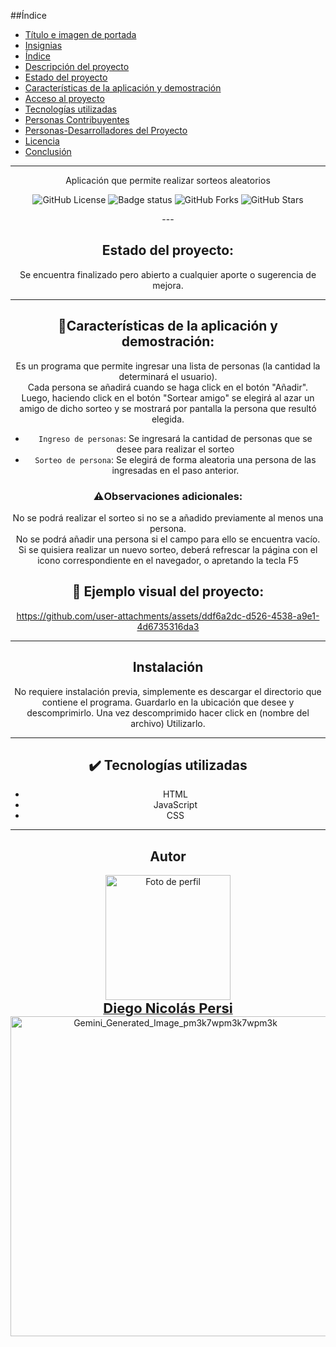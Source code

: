##Índice
- [Título e imagen de portada](#Título-e-imagen-de-portada)
- [Insignias](#insignias)
- [Índice](#índice)
- [Descripción del proyecto](#descripción-del-proyecto)
- [Estado del proyecto](#Estado-del-proyecto)
- [Características de la aplicación y demostración](#Características-de-la-aplicación-y-demostración)
- [Acceso al proyecto](#acceso-proyecto)
- [Tecnologías utilizadas](#tecnologías-utilizadas)
- [Personas Contribuyentes](#personas-contribuyentes)
- [Personas-Desarrolladores del Proyecto](#personas-desarrolladores)
- [Licencia](#licencia)
- [Conclusión](#conclusión)

---  
<div align="center">
  <p>
    Aplicación que permite realizar sorteos aleatorios
  </p>

<div align="center">
  
  ![GitHub License](https://img.shields.io/github/license/Kavorlaya/amigo-secreto)
  ![Badge status](https://img.shields.io/badge/STATUS-FINALIZADO-blue)
  ![GitHub Forks](https://img.shields.io/github/forks/Kavorlaya/amigo-secreto)
  ![GitHub Stars](https://img.shields.io/github/stars/Kavorlaya/amigo-secreto)

</div>


<div align="center">  
---

## Estado del proyecto:
Se encuentra finalizado pero abierto a cualquier aporte o sugerencia de mejora.

---

## :hammer:Características de la aplicación y demostración:  

Es un programa que permite ingresar una lista de personas (la cantidad la determinará el usuario).  
Cada persona se añadirá cuando se haga click en el botón "Añadir".  
Luego, haciendo click en el botón "Sortear amigo" se elegirá al azar un amigo de dicho sorteo y se mostrará por pantalla la persona que resultó elegida.  

- `Ingreso de personas`: Se ingresará la cantidad de personas que se desee para realizar el sorteo
- `Sorteo de persona`: Se elegirá de forma aleatoria una persona de las ingresadas en el paso anterior.

### :warning:Observaciones adicionales:  
No se podrá realizar el sorteo si no se a añadido previamente al menos una persona.  
No se podrá añadir una persona si el campo para ello se encuentra vacío.  
Si se quisiera realizar un nuevo sorteo, deberá refrescar la página con el icono correspondiente en el navegador, o apretando la tecla F5

## :movie_camera: Ejemplo visual del proyecto:  
https://github.com/user-attachments/assets/ddf6a2dc-d526-4538-a9e1-4d6735316da3


---

## Instalación
No requiere instalación previa, simplemente es descargar el directorio que contiene el programa.
Guardarlo en la ubicación que desee y descomprimirlo.
Una vez descomprimido hacer click en (nombre del archivo)
Utilizarlo.

---  
## :heavy_check_mark: Tecnologías utilizadas  
- HTML
- JavaScript
- CSS

---  
## Autor  
<div align="center">
  <a href="https://github.com/Kavorlaya">
    <img src="https://github.com/Kavorlaya.png" width="200" alt="Foto de perfil" />
    <br />
    <span style="font-size:22px;"><b>Diego Nicolás Persi</b></span>
  </a>
</div>


  <img align="center" width="512" height="512" alt="Gemini_Generated_Image_pm3k7wpm3k7wpm3k" src="https://github.com/user-attachments/assets/08c187c3-3105-4acc-8d5b-a3a548b819e6" />
</div>


